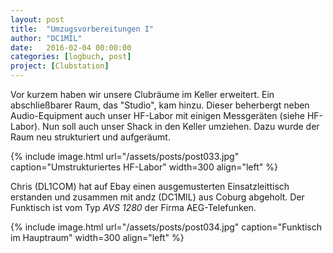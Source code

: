 ```yaml
---
layout: post
title:  "Umzugsvorbereitungen I"
author: "DC1MIL"
date:   2016-02-04 00:00:00
categories: [logbuch, post]
project: [Clubstation]
---
```


Vor kurzem haben wir unsere Clubräume im Keller erweitert. Ein abschließbarer Raum, das "Studio", kam hinzu. Dieser beherbergt neben Audio-Equipment auch unser HF-Labor mit einigen Messgeräten (siehe HF-Labor). Nun soll auch unser Shack in den Keller umziehen. Dazu wurde der Raum neu strukturiert und aufgeräumt.

{% include image.html url="/assets/posts/post033.jpg" caption="Umstrukturiertes HF-Labor" width=300 align="left" %}
<br style="clear: both;"> 

Chris (DL1COM) hat auf Ebay einen ausgemusterten Einsatzleittisch erstanden und zusammen mit andz (DC1MIL) aus Coburg abgeholt. Der Funktisch ist vom Typ *AVS 1280* der Firma AEG-Telefunken. 

{% include image.html url="/assets/posts/post034.jpg" caption="Funktisch im Hauptraum" width=300 align="left" %}
<br style="clear: both;"> 
